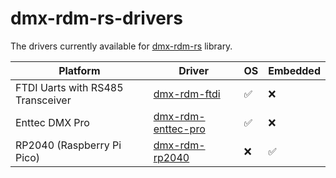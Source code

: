 # dmx-rdm-rs-drivers

The drivers currently available for [dmx-rdm-rs](https://crates.io/crates/dmx-rdm) library.

| Platform                          | Driver                                                            | OS  | Embedded |
|-----------------------------------|-------------------------------------------------------------------|-----|----------|
| FTDI Uarts with RS485 Transceiver | [dmx-rdm-ftdi](https://crates.io/crates/dmx-rdm-ftdi)             | ✅   | ❌        |
| Enttec DMX Pro                    | [dmx-rdm-enttec-pro](https://crates.io/crates/dmx-rdm-enttec-pro) | ✅   | ❌        |
| RP2040 (Raspberry Pi Pico)        | [dmx-rdm-rp2040](https://crates.io/crates/dmx-rdm-rp2040)         | ❌   | ✅        |
